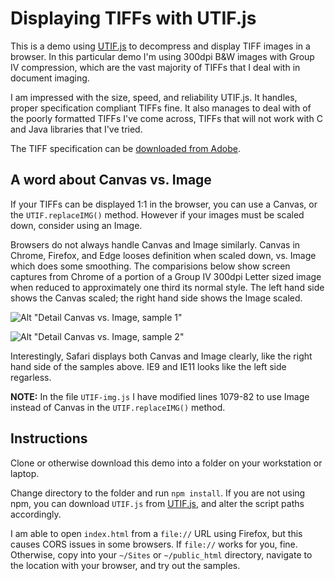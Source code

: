 # Displaying TIFFs with UTIF.js

This is a demo using [UTIF.js](https://github.com/photopea/UTIF.js) to decompress and display TIFF images in a browser. In this particular demo I'm using 300dpi B&W images with Group IV compression, which are the vast majority of TIFFs that I deal with in document imaging.

I am impressed with the size, speed, and reliability UTIF.js. It handles, proper specification compliant TIFFs fine. It also manages to deal with of the poorly formatted TIFFs I've come across, TIFFs that will not work with C and Java libraries that I've tried.

The TIFF specification can be [downloaded from Adobe](https://www.adobe.io/content/dam/udp/en/open/standards/tiff/TIFF6.pdf).

## A word about Canvas vs. Image

If your TIFFs can be displayed 1:1 in the browser, you can use a Canvas, or the `UTIF.replaceIMG()` method. However if your images must be scaled down, consider using an Image.

Browsers do not always handle Canvas and Image similarly. Canvas in Chrome, Firefox, and Edge looses definition when scaled down, vs. Image which does some smoothing. The comparisions below show screen captures from Chrome of a portion of a Group IV 300dpi Letter sized image when reduced to approximately one third its normal style. The left hand side shows the Canvas scaled; the right hand side shows the Image scaled.

![Alt "Detail Canvas vs. Image, sample 1"](https://github.com/johnthad/utif-demo/blob/master/compare/compare0.png 'Detail Canvas vs. Image, sample 1')

![Alt "Detail Canvas vs. Image, sample 2"](https://github.com/johnthad/utif-demo/blob/master/compare/compare2.png 'Detail Canvas vs. Image, sample 2')

Interestingly, Safari displays both Canvas and Image clearly, like the right hand side of the samples above. IE9 and IE11 looks like the left side regarless.

**NOTE:** In the file `UTIF-img.js` I have modified lines 1079-82 to use Image instead of Canvas in the `UTIF.replaceIMG()` method.

## Instructions

Clone or otherwise download this demo into a folder on your workstation or laptop.

Change directory to the folder and run `npm install`. If you are not using npm, you can download `UTIF.js` from [UTIF.js](https://github.com/photopea/UTIF.js), and alter the script paths accordingly.

I am able to open `index.html` from a `file://` URL using Firefox, but this causes CORS issues in some browsers. If `file://` works for you, fine. Otherwise, copy into your `~/Sites` or `~/public_html` directory, navigate to the location with your browser, and try out the samples.

